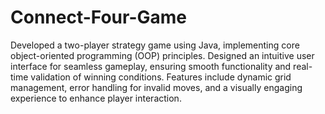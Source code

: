 # Connect-Four-Game
Developed a two-player strategy game using Java, implementing core object-oriented programming (OOP) principles. Designed an intuitive user interface for seamless gameplay, ensuring smooth functionality and real-time validation of winning conditions. Features include dynamic grid management, error handling for invalid moves, and a visually engaging experience to enhance player interaction.
